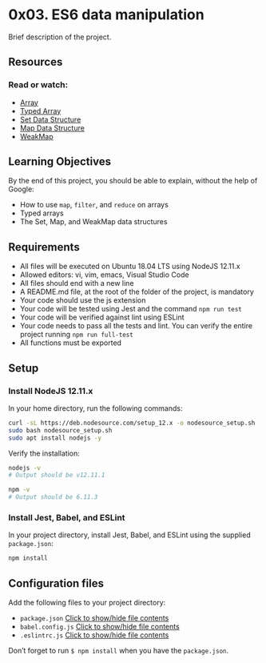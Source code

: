 # 0x03. ES6 data manipulation


Brief description of the project.

## Resources

### Read or watch:

- [Array](link_to_resource)
- [Typed Array](link_to_resource)
- [Set Data Structure](link_to_resource)
- [Map Data Structure](link_to_resource)
- [WeakMap](link_to_resource)

## Learning Objectives

By the end of this project, you should be able to explain, without the help of Google:

- How to use `map`, `filter`, and `reduce` on arrays
- Typed arrays
- The Set, Map, and WeakMap data structures

## Requirements

- All files will be executed on Ubuntu 18.04 LTS using NodeJS 12.11.x
- Allowed editors: vi, vim, emacs, Visual Studio Code
- All files should end with a new line
- A README.md file, at the root of the folder of the project, is mandatory
- Your code should use the js extension
- Your code will be tested using Jest and the command `npm run test`
- Your code will be verified against lint using ESLint
- Your code needs to pass all the tests and lint. You can verify the entire project running `npm run full-test`
- All functions must be exported

## Setup

### Install NodeJS 12.11.x

In your home directory, run the following commands:

```bash
curl -sL https://deb.nodesource.com/setup_12.x -o nodesource_setup.sh
sudo bash nodesource_setup.sh
sudo apt install nodejs -y
```

Verify the installation:

```bash
nodejs -v
# Output should be v12.11.1

npm -v
# Output should be 6.11.3
```

### Install Jest, Babel, and ESLint

In your project directory, install Jest, Babel, and ESLint using the supplied `package.json`:

```bash
npm install
```

## Configuration files

Add the following files to your project directory:

- `package.json`
  [Click to show/hide file contents](link_to_file)
- `babel.config.js`
  [Click to show/hide file contents](link_to_file)
- `.eslintrc.js`
  [Click to show/hide file contents](link_to_file)

Don’t forget to run `$ npm install` when you have the `package.json`.
